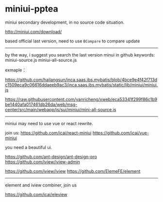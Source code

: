 # miniui-pptea


miniui secondary development, in no source code situation.



http://miniui.com/download/


based official last version, need to use `BCompare` to compare update


------

by the way, i suggest you search the last version minui in github
keywords: miniui-source.js   miniui-all-source.js

exmaple：

https://github.com/hailangsun/inca.saas.ibs.mybatis/blob/4bce9e4f42f713dc1509eca9c06616ddaeeb9ac3/inca.saas.ibs.mybatis/static/lib/miniui/miniui.js

https://raw.githubusercontent.com/yanricheng/xweb/eca53341f299f86c1b9be1440afa017461db26da/web/msg-center/src/main/webapp/js/sui/miniui/mini-all-source.js



---



miniui may need to use vue or react rewrite.

join us:
https://github.com/icai/react-miniui
https://github.com/icai/vue-miniui


you need a beautiful ui.


https://github.com/ant-design/ant-design-pro
https://github.com/iview/iview-admin

https://github.com/iview/iview
https://github.com/ElemeFE/element

----

element and iview combiner, join us

https://github.com/icai/eleview










